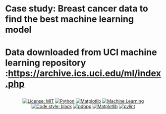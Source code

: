 # Case study: Breast cancer data to find the best machine learning model
# Data downloaded from UCI machine learning repository :https://archive.ics.uci.edu/ml/index.php

<h2 align="center"> </h2>

<p align="center">
<a href="https://github.com/sparmar24/machine_learning/blob/main/LICENSE"><img alt="License: MIT" src="https://black.readthedocs.io/en/stable/_static/license.svg"></a>
<a href="https://www.python.org/"><img alt="Python" src="https://img.shields.io/badge/python-3.10.2-brightgreen"></a>
<a href="https://matplotlib.org/stable/"><img alt="Matplotlib" src="https://img.shields.io/badge/Matplotlib-3.6-green"></a>
<a href="https://learn.microsoft.com/en-us/azure/machine-learning/"><img alt="Machine Learning" src="https://img.shields.io/badge/Machine%20Learning-Yes-blue"></a>
<a href="https://github.com/psf/"><img alt="Code style: black" src="https://img.shields.io/badge/code%20style-black-000000.svg"></a>
<a href="https://github.com/pdbpp/pdbpp"><img alt="pdbpp" src="https://img.shields.io/badge/pdbpp-yes-pink"></a>
<a href="https://scikit-learn.org/stable/"><img alt="Matplotlib" src="https://img.shields.io/badge/Scikit--learn-1.2.2-orange"></a>
<a href="https://pypi.org/project/pylint/"><img alt="pylint" src="https://img.shields.io/badge/pylint-2.17.1-blue"></a>
</p>



